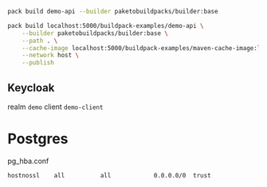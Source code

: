 ```bash
pack build demo-api --builder paketobuildpacks/builder:base
```

```bash
pack build localhost:5000/buildpack-examples/demo-api \
    --builder paketobuildpacks/builder:base \
    --path . \
    --cache-image localhost:5000/buildpack-examples/maven-cache-image:latest \
    --network host \
    --publish
```

## Keycloak

realm ```demo```
client ```demo-client```

# Postgres

pg_hba.conf
```
hostnossl    all          all            0.0.0.0/0  trust
```
